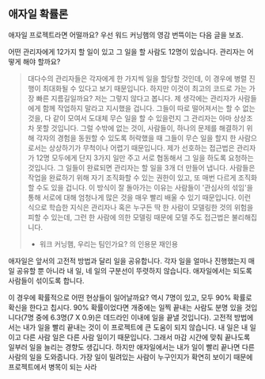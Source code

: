 ## 애자일 확률론
애자일 프로젝트라면 어떨까요? 우선 워드 커닝햄의 영감 번뜩이는 다음 글을 보죠.

어떤 관리자에게 12가지 할 일이 있고 그 일을 할 사람도 12명이 있습니다. 관리자는 어떻게 해야 할까요?

> 대다수의 관리자들은 각자에게 한 가지씩 일을 할당할 것인데, 이 경우에 병렬 진행이 최대화될 수 있다고 보기 때문입니다. 하지만 이것이 최고의 코드로 가는 가장 빠른 지름길일까요? 저는 그렇지 않다고 봅니다. 제 생각에는 관리자가 사람들에게 함께 작업하지 말라고 지시했을 겁니다. 그들이 따로 떨어져서는 할 수 없는 것을, 다 같이 모여서 도대체 무슨 일을 할 수 있을런지 그 관리자는 아마 상상조차 못할 것입니다. 그럴 수밖에 없는 것이, 사람들이, 하나의 문제를 해결하기 위해 각자의 경험을 동원할 수 있도록 허락했을 때 그들이 무슨 일을 할지 한 사람으로서는 상상하기가 무척이나 어렵기 때문입니다.
> 제가 선호하는 접근법은 관리자가 12명 모두에게 단지 3가지 일만 주고 서로 협동해서 그 일을 하도록 요청하는 것입니다. 그 일들이 완료되면 관리자는 할 일을 3개 더 만들어 냅니다. 사람들은 작업을 완료하기 위해 자기 조직화할 수 있는 권한이 있고, 또 매번 다르게 조직화할 수도 있을 겁니다. 이 방식이 잘 돌아가는 이유는 사람들이 '관심사의 섞임'을 통해 서로에 대해 엄청나게 많은 것을 매우 빨리 배울 수 있기 때문입니다. 이런 식으로 학습한 지식은 관리자나 혹은 누구든 딱 한 사람이 모델링한 것의 위험을 피할 수 있는데, 그런 한 사람에 의한 모델링 때문에 모델 주도 접근법은 불리해집니다. 
> - 워크 커닝햄, 우리는 팀인가요? 의 인용문 재인용

애자일은 앞서의 고전적 방법과 달리 일을 공유합니다. 각자 일을 얼마나 진행했는지 매일 공유할 뿐 아니라 내 일, 네 일의 구분선이 뚜렷하지 않습니다. 애자일에서는 되도록 사람들이 섞이도록 합니다.

이 경우에 확률적으로 어떤 현상들이 일어날까요? 역시 7명이 있고, 모두 90% 확률로 확신을 한다고 칩시다. 90% 확률이었다면 개중에는 일찍 끝내는 사람도 분명 있을 것입니다(7명 중에 6.3명(7 X 0.9)은 데드라인 이내에 일을 끝낼 것입니다). 고전적 방법에서는 내가 일을 빨리 끝내는 것이 이 프로젝트에 큰 도움이 되지 않습니다. 내 일은 내 일이고 다른 사람 일은 다른 사람 일이기 때문입니다. 그래서 마감 시간에 맞춰 끝나도록 일부러 일을 늘리는 경향도 생깁니다. 하지만 애자일에서는 내가 일이 빨리 끝나면 다른 사람의 일을 도와줍니다. 가장 일이 밀려있는 사람이 누구인지가 확연히 보이기 때문에 프로젝트에서 병목이 되는 사라
